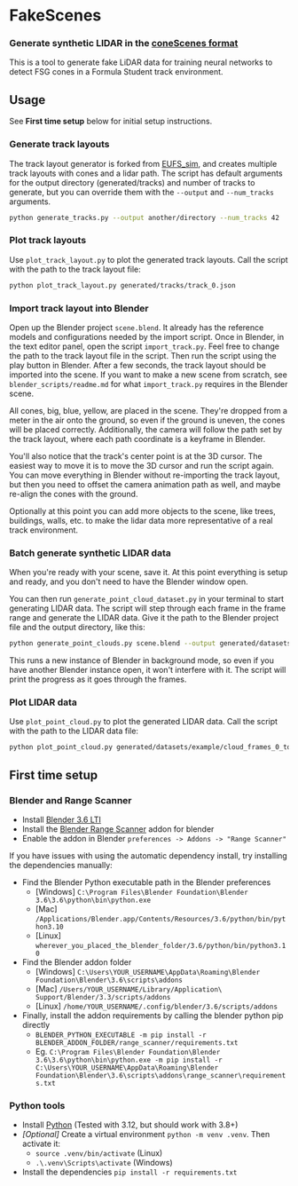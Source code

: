 # FakeScenes

### Generate synthetic LIDAR in the [coneScenes format](https://github.com/Chalmers-Formula-Student/coneScenes)

This is a tool to generate fake LiDAR data for training neural networks to detect FSG cones in a Formula Student track environment.

## Usage

See **First time setup** below for initial setup instructions.

### Generate track layouts

The track layout generator is forked from [EUFS_sim](https://gitlab.com/eufs/eufs_sim), and creates multiple track layouts with cones and a lidar path.
The script has default arguments for the output directory (generated/tracks) and number of tracks to generate, but you can override them with the `--output` and `--num_tracks` arguments.

```bash
python generate_tracks.py --output another/directory --num_tracks 42
```

### Plot track layouts

Use `plot_track_layout.py` to plot the generated track layouts. Call the script with the path to the track layout file:

```bash
python plot_track_layout.py generated/tracks/track_0.json
```

### Import track layout into Blender

Open up the Blender project `scene.blend`. It already has the reference models and configurations needed by the import script. Once in Blender, in the text editor panel, open the script `import_track.py`. Feel free to change the path to the track layout file in the script. Then run the script using the play button in Blender. After a few seconds, the track layout should be imported into the scene. If you want to make a new scene from scratch, see `blender_scripts/readme.md` for what `import_track.py` requires in the Blender scene.

All cones, big, blue, yellow, are placed in the scene. They're dropped from a meter in the air onto the ground, so even if the ground is uneven, the cones will be placed correctly. Additionally, the camera will follow the path set by the track layout, where each path coordinate is a keyframe in Blender.

You'll also notice that the track's center point is at the 3D cursor. The easiest way to move it is to move the 3D cursor and run the script again. You can move everything in Blender without re-importing the track layout, but then you need to offset the camera animation path as well, and maybe re-align the cones with the ground.

Optionally at this point you can add more objects to the scene, like trees, buildings, walls, etc. to make the lidar data more representative of a real track environment.

### Batch generate synthetic LIDAR data

When you're ready with your scene, save it. At this point everything is setup and ready, and you don't need to have the Blender window open.

 You can then run `generate_point_cloud_dataset.py` in your terminal to start generating LIDAR data. The script will step through each frame in the frame range and generate the LIDAR data. Give it the path to the Blender project file and the output directory, like this:

```bash
python generate_point_clouds.py scene.blend --output generated/datasets/example
```

This runs a new instance of Blender in background mode, so even if you have another Blender instance open, it won't interfere with it. The script will print the progress as it goes through the frames.

### Plot LIDAR data

Use `plot_point_cloud.py` to plot the generated LIDAR data. Call the script with the path to the LIDAR data file:

```bash
python plot_point_cloud.py generated/datasets/example/cloud_frames_0_to_0_single.h5py
```

## First time setup

### Blender and Range Scanner

- Install [Blender 3.6 LTI](https://www.blender.org/download/lts/)
- Install the [Blender Range Scanner](https://github.com/ln-12/blainder-range-scanner) addon for blender
- Enable the addon in Blender `preferences -> Addons -> "Range Scanner"`

If you have issues with using the automatic dependency install, try installing the dependencies manually:

- Find the Blender Python executable path in the Blender preferences
  - [Windows] `C:\Program Files\Blender Foundation\Blender 3.6\3.6\python\bin\python.exe`
  - [Mac] `/Applications/Blender.app/Contents/Resources/3.6/python/bin/python3.10`
  - [Linux] `wherever_you_placed_the_blender_folder/3.6/python/bin/python3.10`
- Find the Blender addon folder
  - [Windows] `C:\Users\YOUR_USERNAME\AppData\Roaming\Blender Foundation\Blender\3.6\scripts\addons`
  - [Mac] `/Users/YOUR_USERNAME/Library/Application\ Support/Blender/3.3/scripts/addons`
  - [Linux] `/home/YOUR_USERNAME/.config/blender/3.6/scripts/addons`
- Finally, install the addon requirements by calling the blender python pip directly
  - `BLENDER_PYTHON_EXECUTABLE -m pip install -r BLENDER_ADDON_FOLDER/range_scanner/requirements.txt`
  - Eg. `C:\Program Files\Blender Foundation\Blender 3.6\3.6\python\bin\python.exe -m pip install -r C:\Users\YOUR_USERNAME\AppData\Roaming\Blender Foundation\Blender\3.6\scripts\addons\range_scanner\requirements.txt`

### Python tools

- Install [Python](https://www.python.org/downloads/) (Tested with 3.12, but should work with 3.8+)
- *[Optional]* Create a virtual environment `python -m venv .venv`. Then activate it:
  - `source .venv/bin/activate` (Linux)
  - `.\.venv\Scripts\activate` (Windows)
- Install the dependencies `pip install -r requirements.txt`
